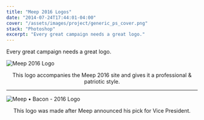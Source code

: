 ```yaml
---
title: "Meep 2016 Logos"
date: "2014-07-24T17:44:01-04:00"
cover: "/assets/images/project/generic_ps_cover.png"
stack: "Photoshop"
excerpt: "Every great campaign needs a great logo."
---
```


Every great campaign needs a great logo.

![Meep 2016 Logo](/assets/images/project/meep2016_logo.png)

<center>This logo accompanies the Meep 2016 site and gives it a professional & patriotic style.</center>

---

![Meep • Bacon - 2016 Logo](/assets/images/project/meep_bacon_2016.png)

<center>This logo was made after Meep announced his pick for Vice President.</center>

